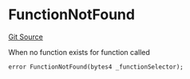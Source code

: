 # FunctionNotFound
[Git Source](https://github.com/thrackle-io/forte-rules-engine/blob/4a2e9b2745fc1ebf2913bcb6fdbbd0ad4f2bfe93/src/client/token/handler/diamond/HandlerDiamond.sol)

When no function exists for function called


```solidity
error FunctionNotFound(bytes4 _functionSelector);
```

